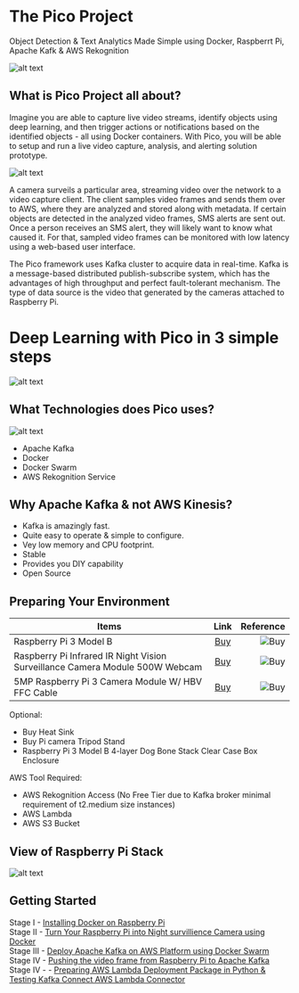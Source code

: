 # The Pico Project

Object Detection & Text Analytics Made Simple using Docker, Raspberrt Pi, Apache Kafk & AWS Rekognition

![alt text](https://github.com/collabnix/pico/blob/master/images/thepicoproject1.png "My Image")



## What is Pico Project all about?



Imagine you are able to capture live video streams, identify objects using deep learning, and then trigger actions or notifications based on the identified objects - all using Docker containers. With Pico, you will be able to setup and run a live video capture, analysis, and alerting solution prototype.

![alt text](https://github.com/collabnix/pico/blob/master/images/pico-project-arch.png)

A camera surveils a particular area, streaming video over the network to a video capture client. The client samples video frames and sends them over to AWS, where they are analyzed and stored along with metadata. If certain objects are detected in the analyzed video frames, SMS alerts are sent out. Once a person receives an SMS alert, they will likely want to know what caused it. For that, sampled video frames can be monitored with low latency using a web-based user interface.

The Pico framework uses Kafka cluster to acquire data in real-time. Kafka is a message-based distributed publish-subscribe system, which has the advantages of high throughput and perfect fault-tolerant mechanism. The type of data source is the video that generated by the cameras attached to Raspberry Pi. 

# Deep Learning with Pico in 3 simple steps

![alt text](https://github.com/collabnix/pico/blob/master/images/pico_in_3_steps.png)


## What Technologies does Pico uses?

![alt text](https://github.com/collabnix/pico/blob/master/images/image-9.png)

- Apache Kafka
- Docker
- Docker Swarm
- AWS Rekognition Service

## Why Apache Kafka & not AWS Kinesis?

- Kafka is amazingly fast.  
- Quite easy to operate & simple to configure.
- Vey low memory and CPU footprint.
- Stable
- Provides you DIY capability
- Open Source



## Preparing Your Environment

|Items        |   Link        | Reference  |
| ------------- |:-------------:| -----:|
| Raspberry Pi 3 Model B| [Buy](https://robu.in/product/latest-raspberry-pi-3-model-b-original/ref/60/) | ![Buy](https://github.com/collabnix/pico/blob/master/images/pibox.png) |
| Raspberry Pi Infrared IR Night Vision Surveillance Camera Module 500W Webcam | [Buy](https://robu.in/product/raspberry-pi-infrared-ir-night-vision-surveillance-camera-module-500w-webcam/ref/60/) | ![Buy](https://github.com/collabnix/pico/blob/master/images/picbox2.png/)| 
| 5MP Raspberry Pi 3 Camera Module W/ HBV FFC Cable | [Buy](https://robu.in/product/5mp-raspberry-pi-camera-module-w-hbv-ffc-cable/ref/60) | ![Buy](https://github.com/collabnix/pico/blob/master/images/pibox3.png)| 



Optional:

- Buy Heat Sink
- Buy Pi camera Tripod Stand
- Raspberry Pi 3 Model B 4-layer Dog Bone Stack Clear Case Box Enclosure 

AWS Tool Required:

- AWS Rekognition Access (No Free Tier due to Kafka broker minimal requirement of t2.medium size instances)
- AWS Lambda
- AWS S3 Bucket

## View of Raspberry Pi Stack

![alt text](https://github.com/collabnix/pico/blob/master/images/rasp_cluster.jpg)

## Getting Started

Stage I - [Installing Docker on Raspberry Pi](https://github.com/collabnix/pico/tree/master/getting-started)<br>
Stage II - [Turn Your Raspberry Pi into Night survillience Camera using Docker](http://collabnix.com/turn-your-raspberry-pi-into-low-cost-cctv-surveillance-camerawith-night-vision-in-5-minutes-using-docker/)<br>
Stage III -  [Deploy Apache Kafka on AWS Platform using Docker Swarm](https://github.com/collabnix/pico/blob/master/kafka/README.md)<br>
Stage IV - [Pushing the video frame from Raspberry Pi to Apache Kafka](https://github.com/collabnix/pico/blob/master/kafka/producer-consumer.md) <br>
Stage IV - []() - [Preparing AWS Lambda Deployment Package in Python & Testing Kafka Connect AWS Lambda Connector](https://github.com/collabnix/pico/blob/master/lambda/README.md)<br>



